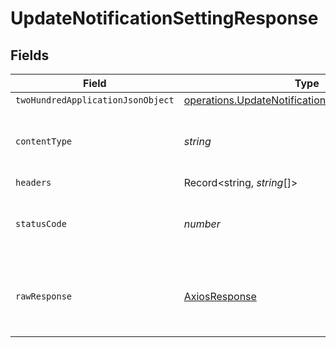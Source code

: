 # UpdateNotificationSettingResponse


## Fields

| Field                                                                                                                | Type                                                                                                                 | Required                                                                                                             | Description                                                                                                          |
| -------------------------------------------------------------------------------------------------------------------- | -------------------------------------------------------------------------------------------------------------------- | -------------------------------------------------------------------------------------------------------------------- | -------------------------------------------------------------------------------------------------------------------- |
| `twoHundredApplicationJsonObject`                                                                                    | [operations.UpdateNotificationSettingResponseBody](../../models/operations/updatenotificationsettingresponsebody.md) | :heavy_minus_sign:                                                                                                   | OK                                                                                                                   |
| `contentType`                                                                                                        | *string*                                                                                                             | :heavy_check_mark:                                                                                                   | HTTP response content type for this operation                                                                        |
| `headers`                                                                                                            | Record<string, *string*[]>                                                                                           | :heavy_minus_sign:                                                                                                   | N/A                                                                                                                  |
| `statusCode`                                                                                                         | *number*                                                                                                             | :heavy_check_mark:                                                                                                   | HTTP response status code for this operation                                                                         |
| `rawResponse`                                                                                                        | [AxiosResponse](https://axios-http.com/docs/res_schema)                                                              | :heavy_minus_sign:                                                                                                   | Raw HTTP response; suitable for custom response parsing                                                              |